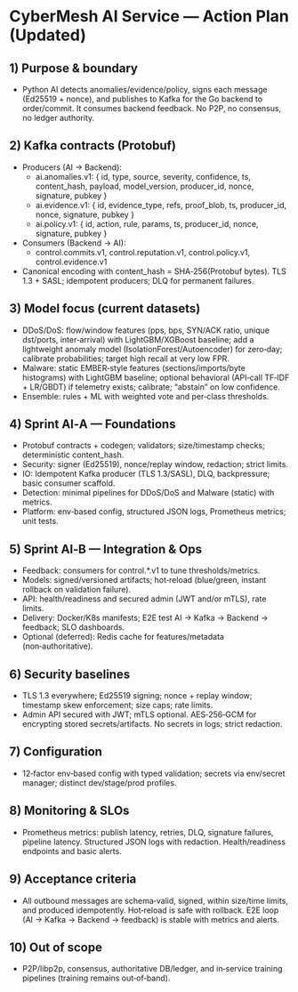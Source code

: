 # CyberMesh AI Service — Action Plan (Updated)

## 1) Purpose & boundary
- Python AI detects anomalies/evidence/policy, signs each message (Ed25519 + nonce), and publishes to Kafka for the Go backend to order/commit. It consumes backend feedback. No P2P, no consensus, no ledger authority.

## 2) Kafka contracts (Protobuf)
- Producers (AI → Backend):
  - ai.anomalies.v1: { id, type, source, severity, confidence, ts, content_hash, payload, model_version, producer_id, nonce, signature, pubkey }
  - ai.evidence.v1: { id, evidence_type, refs, proof_blob, ts, producer_id, nonce, signature, pubkey }
  - ai.policy.v1: { id, action, rule, params, ts, producer_id, nonce, signature, pubkey }
- Consumers (Backend → AI):
  - control.commits.v1, control.reputation.v1, control.policy.v1, control.evidence.v1
- Canonical encoding with content_hash = SHA‑256(Protobuf bytes). TLS 1.3 + SASL; idempotent producers; DLQ for permanent failures.

## 3) Model focus (current datasets)
- DDoS/DoS: flow/window features (pps, bps, SYN/ACK ratio, unique dst/ports, inter‑arrival) with LightGBM/XGBoost baseline; add a lightweight anomaly model (IsolationForest/Autoencoder) for zero‑day; calibrate probabilities; target high recall at very low FPR.
- Malware: static EMBER‑style features (sections/imports/byte histograms) with LightGBM baseline; optional behavioral (API‑call TF‑IDF + LR/GBDT) if telemetry exists; calibrate; “abstain” on low confidence.
- Ensemble: rules + ML with weighted vote and per‑class thresholds.

## 4) Sprint AI‑A — Foundations
- Protobuf contracts + codegen; validators; size/timestamp checks; deterministic content_hash.
- Security: signer (Ed25519), nonce/replay window, redaction; strict limits.
- IO: Idempotent Kafka producer (TLS 1.3/SASL), DLQ, backpressure; basic consumer scaffold.
- Detection: minimal pipelines for DDoS/DoS and Malware (static) with metrics.
- Platform: env‑based config, structured JSON logs, Prometheus metrics; unit tests.

## 5) Sprint AI‑B — Integration & Ops
- Feedback: consumers for control.*.v1 to tune thresholds/metrics.
- Models: signed/versioned artifacts; hot‑reload (blue/green, instant rollback on validation failure).
- API: health/readiness and secured admin (JWT and/or mTLS), rate limits.
- Delivery: Docker/K8s manifests; E2E test AI → Kafka → Backend → feedback; SLO dashboards.
- Optional (deferred): Redis cache for features/metadata (non‑authoritative).

## 6) Security baselines
- TLS 1.3 everywhere; Ed25519 signing; nonce + replay window; timestamp skew enforcement; size caps; rate limits.
- Admin API secured with JWT; mTLS optional. AES‑256‑GCM for encrypting stored secrets/artifacts. No secrets in logs; strict redaction.

## 7) Configuration
- 12‑factor env‑based config with typed validation; secrets via env/secret manager; distinct dev/stage/prod profiles.

## 8) Monitoring & SLOs
- Prometheus metrics: publish latency, retries, DLQ, signature failures, pipeline latency. Structured JSON logs with redaction. Health/readiness endpoints and basic alerts.

## 9) Acceptance criteria
- All outbound messages are schema‑valid, signed, within size/time limits, and produced idempotently. Hot‑reload is safe with rollback. E2E loop (AI → Kafka → Backend → feedback) is stable with metrics and alerts.

## 10) Out of scope
- P2P/libp2p, consensus, authoritative DB/ledger, and in‑service training pipelines (training remains out‑of‑band).
